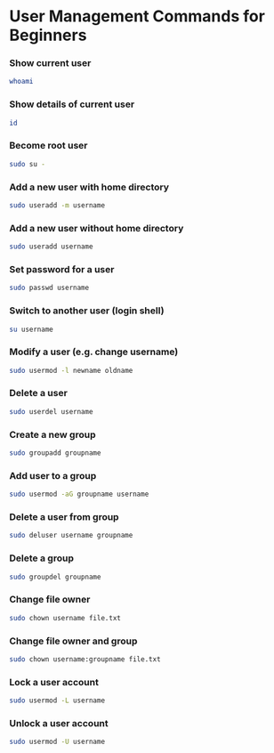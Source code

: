 # User Management Commands for Beginners

### Show current user
```bash
whoami
```

### Show details of current user
```bash
id
```

### Become root user
```bash
sudo su -
```

### Add a new user with home directory
```bash
sudo useradd -m username
```

### Add a new user without home directory
```bash
sudo useradd username
```

### Set password for a user
```bash
sudo passwd username
```

### Switch to another user (login shell)
```bash
su username
```

### Modify a user (e.g. change username)
```bash
sudo usermod -l newname oldname
```

### Delete a user
```bash
sudo userdel username
```

### Create a new group
```bash
sudo groupadd groupname
```

### Add user to a group
```bash
sudo usermod -aG groupname username
```

### Delete a user from group
```bash
sudo deluser username groupname
```

### Delete a group
```bash
sudo groupdel groupname
```

### Change file owner
```bash
sudo chown username file.txt
```

### Change file owner and group
```bash
sudo chown username:groupname file.txt
```

### Lock a user account
```bash
sudo usermod -L username
```

### Unlock a user account
```bash
sudo usermod -U username
```
